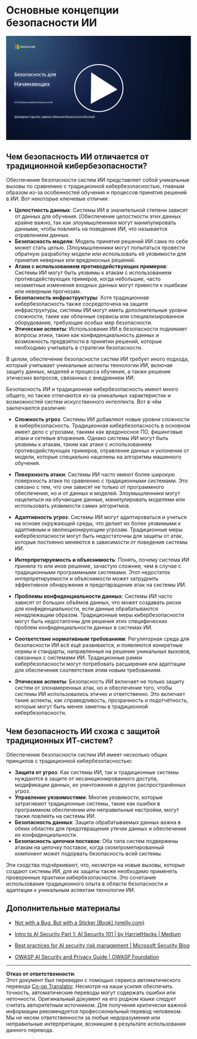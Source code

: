 <!--
CO_OP_TRANSLATOR_METADATA:
{
  "original_hash": "66b61d96936cf25d20fcb411d4ce5227",
  "translation_date": "2025-09-03T22:45:23+00:00",
  "source_file": "8.1 AI security key concepts.md",
  "language_code": "ru"
}
-->
# Основные концепции безопасности ИИ

[![Смотреть видео](../../translated_images/8-1_placeholder.00bf95633da13ca44348bde620f848337ccbd7ae4022459eab1df7f37421ba4e.ru.png)](https://learn-video.azurefd.net/vod/player?id=ba44f5f7-9b47-462f-9aa5-13e2b71f4998)

## Чем безопасность ИИ отличается от традиционной кибербезопасности?

Обеспечение безопасности систем ИИ представляет собой уникальные вызовы по сравнению с традиционной кибербезопасностью, главным образом из-за особенностей обучения и процессов принятия решений в ИИ. Вот некоторые ключевые отличия:

-   **Целостность данных**: Системы ИИ в значительной степени зависят от данных для обучения. [Обеспечение целостности этих данных крайне важно, так как злоумышленники могут манипулировать данными, чтобы повлиять на поведение ИИ, что называется отравлением данных.
-   **Безопасность модели**: Модель принятия решений ИИ сама по себе может стать целью. [Злоумышленники могут попытаться провести обратную разработку модели или использовать её уязвимости для принятия неверных или вредоносных решений.
-   **Атаки с использованием противодействующих примеров**: Системы ИИ могут быть уязвимы к атакам с использованием противодействующих примеров, когда небольшие, часто незаметные изменения входных данных могут привести к ошибкам или неверным прогнозам.
-   **Безопасность инфраструктуры**: Хотя традиционная кибербезопасность также сосредоточена на защите инфраструктуры, системы ИИ могут иметь дополнительные уровни сложности, такие как облачные сервисы или специализированное оборудование, требующие особых мер безопасности.
-   **Этические аспекты**: Использование ИИ в безопасности поднимает вопросы этики, такие как конфиденциальность данных и возможность предвзятости в принятии решений, которые необходимо учитывать в стратегии безопасности.

В целом, обеспечение безопасности систем ИИ требует иного подхода, который учитывает уникальные аспекты технологии ИИ, включая защиту данных, моделей и процесса обучения, а также решение этических вопросов, связанных с внедрением ИИ.

Безопасность ИИ и традиционная кибербезопасность имеют много общего, но также отличаются из-за уникальных характеристик и возможностей систем искусственного интеллекта. Вот в чём заключаются различия:

- **Сложность угроз**: Системы ИИ добавляют новые уровни сложности в кибербезопасность. Традиционная кибербезопасность в основном имеет дело с угрозами, такими как вредоносное ПО, фишинговые атаки и сетевые вторжения. Однако системы ИИ могут быть уязвимы к атакам, таким как атаки с использованием противодействующих примеров, отравление данных и уклонение от модели, которые специально нацелены на алгоритмы машинного обучения.

- **Поверхность атаки**: Системы ИИ часто имеют более широкую поверхность атаки по сравнению с традиционными системами. Это связано с тем, что они зависят не только от программного обеспечения, но и от данных и моделей. Злоумышленники могут нацелиться на обучающие данные, манипулировать моделями или использовать уязвимости самих алгоритмов.

- **Адаптивность угроз**: Системы ИИ могут адаптироваться и учиться на основе окружающей среды, что делает их более уязвимыми к адаптивным и эволюционирующим угрозам. Традиционные меры кибербезопасности могут быть недостаточны для защиты от атак, которые постоянно меняются в зависимости от поведения системы ИИ.

- **Интерпретируемость и объяснимость**: Понять, почему система ИИ приняла то или иное решение, зачастую сложнее, чем в случае с традиционными программными системами. Этот недостаток интерпретируемости и объяснимости может затруднить эффективное обнаружение и предотвращение атак на системы ИИ.

- **Проблемы конфиденциальности данных**: Системы ИИ часто зависят от больших объёмов данных, что может создавать риски для конфиденциальности, если данные обрабатываются ненадлежащим образом. Традиционные меры кибербезопасности могут быть недостаточны для решения этих специфических проблем конфиденциальности данных в системах ИИ.

- **Соответствие нормативным требованиям**: Регуляторная среда для безопасности ИИ всё ещё развивается, и появляются конкретные нормы и стандарты, направленные на решение уникальных вызовов, связанных с системами ИИ. Традиционные рамки кибербезопасности могут потребовать расширения или адаптации для обеспечения соответствия этим новым требованиям.

- **Этические аспекты**: Безопасность ИИ включает не только защиту систем от злонамеренных атак, но и обеспечение того, чтобы системы ИИ использовались этично и ответственно. Это включает такие аспекты, как справедливость, прозрачность и подотчётность, которые могут быть менее заметны в традиционной кибербезопасности.

## Чем безопасность ИИ схожа с защитой традиционных ИТ-систем?

Обеспечение безопасности систем ИИ имеет несколько общих принципов с традиционной кибербезопасностью:

-   **Защита от угроз**: Как системы ИИ, так и традиционные системы нуждаются в защите от несанкционированного доступа, модификации данных, их уничтожения и других распространённых угроз.
-   **Управление уязвимостями**: Многие уязвимости, которые затрагивают традиционные системы, такие как ошибки в программном обеспечении или неправильные настройки, могут также повлиять на системы ИИ.
-   **Безопасность данных**: Защита обрабатываемых данных важна в обеих областях для предотвращения утечек данных и обеспечения их конфиденциальности.
-   **Безопасность цепочки поставок**: Оба типа систем подвержены атакам на цепочку поставок, когда скомпрометированный компонент может подорвать безопасность всей системы.

Эти сходства подчёркивают, что, несмотря на новые вызовы, которые создают системы ИИ, для их защиты также необходимо применять проверенные практики кибербезопасности. Это сочетание использования традиционного опыта в области безопасности и адаптации к уникальным аспектам технологии ИИ.

## Дополнительные материалы

- [Not with a Bug, But with a Sticker [Book] (oreilly.com)](https://www.oreilly.com/library/view/not-with-a/9781119883982/)
   
- [Intro to AI Security Part 1: AI Security 101 | by HarrietHacks | Medium](https://medium.com/@harrietfarlow/intro-to-ai-security-part-1-ai-security-101-b8662a9efe5)
   
- [Best practices for AI security risk management | Microsoft Security Blog](https://www.microsoft.com/en-us/security/blog/2021/12/09/best-practices-for-ai-security-risk-management/?WT.mc_id=academic-96948-sayoung)
   
- [OWASP AI Security and Privacy Guide | OWASP Foundation](https://owasp.org/www-project-ai-security-and-privacy-guide/)

---

**Отказ от ответственности**:  
Этот документ был переведен с помощью сервиса автоматического перевода [Co-op Translator](https://github.com/Azure/co-op-translator). Несмотря на наши усилия обеспечить точность, автоматические переводы могут содержать ошибки или неточности. Оригинальный документ на его родном языке следует считать авторитетным источником. Для получения критически важной информации рекомендуется профессиональный перевод человеком. Мы не несем ответственности за любые недоразумения или неправильные интерпретации, возникшие в результате использования данного перевода.